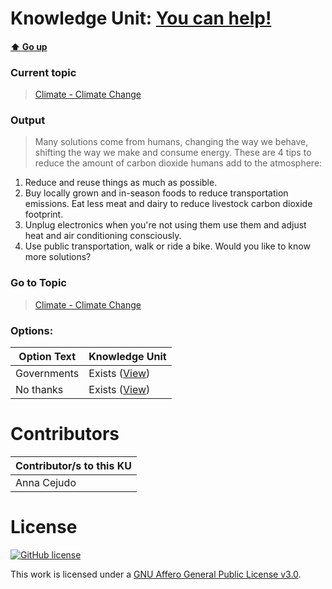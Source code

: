 # Knowledge Unit: [You can help!](../../knowledge_units/climate-climate-change/you-can-help.md)

#### [:arrow_up: Go up](../../topics/climate-climate-change.md)
### Current topic
> [Climate - Climate Change](../../topics/climate-climate-change.md)
### Output
> Many solutions come from humans, changing the way we behave, shifting the way we make and consume energy. These are 4 tips to reduce the amount of carbon dioxide humans add to the atmosphere:
1. Reduce and reuse things as much as possible.
2. Buy locally grown and in-season foods to reduce transportation emissions. Eat less meat and dairy to reduce livestock carbon dioxide footprint.
3. Unplug electronics when you&#039;re not using them use them and adjust heat and air conditioning consciously.
4. Use public transportation, walk or ride a bike.
Would you like to know more solutions?
### Go to Topic
> [Climate - Climate Change](../../topics/climate-climate-change.md)

### Options: 

| Option Text | Knowledge Unit |
| - | - |  
| Governments  |  Exists ([View](../../knowledge_units/climate-climate-change/governments.md))  |  
| No thanks  |  Exists ([View](../../knowledge_units/climate-climate-change/no-thanks.md))  | 

# Contributors

| Contributor/s to this KU |
| - | 
| Anna Cejudo |

# License
[![GitHub license](https://img.shields.io/github/license/inbrainz/cerebro)](https://github.com/inbrainz/cerebro/blob/master/LICENSE)

This work is licensed under a [GNU Affero General Public License v3.0](https://www.gnu.org/licenses/agpl-3.0.txt).